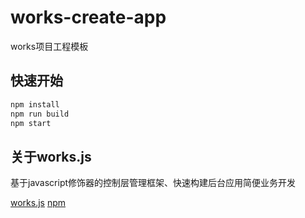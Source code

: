 # works-create-app

works项目工程模板

## 快速开始

```bash
npm install
npm run build
npm start
```

## 关于works.js

基于javascript修饰器的控制层管理框架、快速构建后台应用简便业务开发

[works.js](https://github.com/gaowanlu/Cours/tree/main/works)
[npm](https://www.npmjs.com/package/works.js)
